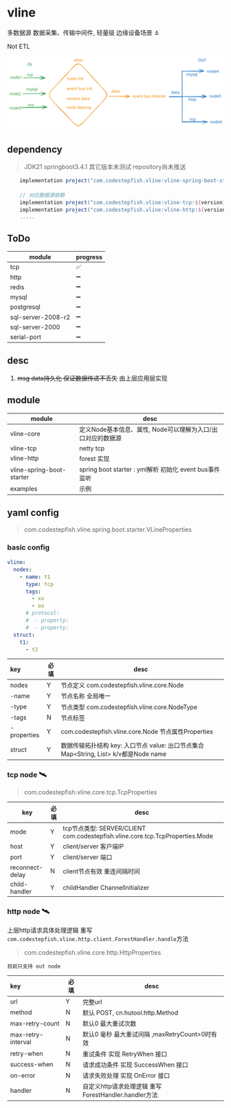 # vline

多数据源 数据采集、传输中间件, 轻量级 边缘设备场景 ⚓

Not ETL

![alt text](/images/vline.svg)

## dependency

> JDK21 springboot3.4.1 其它版本未测试 repository尚未推送

```gradle
    implementation project("com.codestepfish.vline:vline-spring-boot-starter:${version}")
    
    // 对应数据源依赖
    implementation project("com.codestepfish.vline:vline-tcp:${version}")
    implementation project("com.codestepfish.vline:vline-http:${version}")
    .....
```

## ToDo

| module             | progress |
|--------------------|----------|
| tcp                | ✅        |
| http               | ➖        |
| redis              | ➖        |
| mysql              | ➖        |
| postgresql         | ➖        |
| sql-server-2008-r2 | ➖        |
| sql-server-2000    | ➖        |
| serial-port        | ➖        |

## desc

1. ~~msg data持久化 保证数据传递不丢失~~  由上层应用层实现

## module

| module                    | desc                                           |
|---------------------------|------------------------------------------------|
| vline-core                | 定义Node基本信息、属性, Node可以理解为入口/出口对应的数据源            |
| vline-tcp                 | netty tcp                                      |
| vline-http                | forest 实现                                      |
| vline-spring-boot-starter | spring boot starter : yml解析 初始化  event bus事件监听 |
| examples                  | 示例                                             |

## yaml config

> com.codestepfish.vline.spring.boot.starter.VLineProperties

### basic config

```yaml
vline:
  nodes:
    - name: t1
      type: tcp
      tags:
        - xx
        - oo
      # protocol:
      #  - property:
      #  - property:
  struct:
    t1:
      - t2
```

| key         | 必填 | desc                                                                         |
|:------------|----|------------------------------------------------------------------------------|
| nodes       | Y  | 节点定义 com.codestepfish.vline.core.Node                                        |
| -name       | Y  | 节点名称 全局唯一                                                                    |
| -type       | Y  | 节点类型 com.codestepfish.vline.core.NodeType                                    |
| -tags       | N  | 节点标签                                                                         |
| -properties | Y  | com.codestepfish.vline.core.Node 节点属性Properties                              |
| struct      | Y  | 数据传输拓扑结构 key: 入口节点 value: 出口节点集合    Map<String, List<String>> k/v都是Node name |

### tcp node 🛰️

> com.codestepfish.vline.core.tcp.TcpProperties

| key             | 必填 | desc                                                                      |
|-----------------|----|---------------------------------------------------------------------------|
| mode            | Y  | tcp节点类型: SERVER/CLIENT com.codestepfish.vline.core.tcp.TcpProperties.Mode |
| host            | Y  | client/server 客户端IP                                                       |
| port            | Y  | client/server 端口                                                          |
| reconnect-delay | N  | client节点有效 重连间隔时间                                                         |
| child-handler   | Y  | childHandler ChannelInitializer<SocketChannel>                            |                                                             |

### http node 🛰️

上层http请求具体处理逻辑 重写 `com.codestepfish.vline.http.client.ForestHandler.handle`方法

> com.codestepfish.vline.core.http.HttpProperties

`目前只支持 out node`

| key                | 必填 | desc                                    |
|:-------------------|----|-----------------------------------------|
| url                | Y  | 完整url                                   |
| method             | N  | 默认 POST, cn.hutool.http.Method          |
| max-retry-count    | N  | 默认0 最大重试次数                              |
| max-retry-interval | N  | 默认0 毫秒 最大重试间隔 ,maxRetryCount>0时有效       |
| retry-when         | N  | 重试条件 实现 RetryWhen 接口                    |
| success-when       | N  | 请求成功条件 实现 SuccessWhen 接口                |
| on-error           | N  | 请求失败处理 实现 OnError 接口                    |
| handler            | N  | 自定义http请求处理逻辑 重写ForestHandler.handler方法 |
